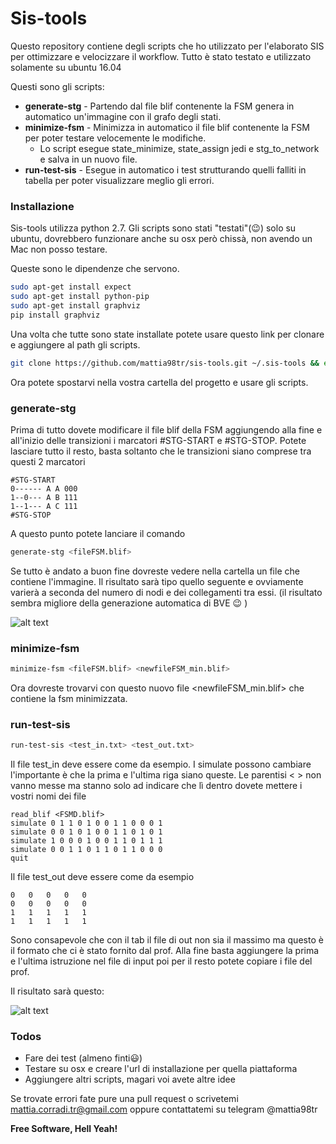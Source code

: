 # Sis-tools
Questo repository contiene degli scripts che ho utilizzato per l'elaborato SIS per ottimizzare e velocizzare il workflow.
Tutto è stato testato e utilizzato solamente su ubuntu 16.04

Questi sono gli scripts:
* **generate-stg** - Partendo dal file blif contenente la FSM genera in automatico un'immagine con il grafo degli stati.
* **minimize-fsm** - Minimizza in automatico il file blif contenente la FSM per poter testare velocemente le modifiche.
    * Lo script esegue state_minimize, state_assign jedi e stg_to_network e salva in un nuovo file.
* **run-test-sis** - Esegue in automatico i test strutturando quelli falliti in tabella per poter visualizzare meglio gli errori.

### Installazione

Sis-tools utilizza python 2.7. Gli scripts sono stati "testati"(:wink:) solo su ubuntu, dovrebbero funzionare anche su osx però chissà, non avendo un Mac non posso testare. 

Queste sono le dipendenze che servono.

```sh
sudo apt-get install expect
sudo apt-get install python-pip
sudo apt-get install graphviz
pip install graphviz
```

Una volta che tutte sono state installate potete usare questo link per clonare e aggiungere al path gli scripts.
```sh
git clone https://github.com/mattia98tr/sis-tools.git ~/.sis-tools && echo 'PATH=~/.sis-tools/:"$PATH"' >> ~/.bashrc && chmod +x -R ~/.sis-tools/
```

Ora potete spostarvi nella vostra cartella del progetto e usare gli scripts.

### generate-stg
Prima di tutto dovete modificare il file blif della FSM aggiungendo alla fine e all'inizio delle transizioni i marcatori #STG-START e #STG-STOP.
Potete lasciare tutto il resto, basta soltanto che le transizioni siano comprese tra questi 2 marcatori
```
#STG-START
0------ A A 000
1--0--- A B 111
1--1--- A C 111
#STG-STOP
```
A questo punto potete lanciare il comando

```sh
generate-stg <fileFSM.blif>
```
Se tutto è andato a buon fine dovreste vedere nella cartella un file che contiene l'immagine. Il risultato sarà tipo quello seguente e ovviamente varierà a seconda del numero di nodi e dei collegamenti tra essi. (il risultato sembra migliore della generazione automatica di BVE :wink: )

![alt text](https://img.ziggi.org/k0BJhNeN.jpg)

### minimize-fsm

```sh
minimize-fsm <fileFSM.blif> <newfileFSM_min.blif>
```
Ora dovreste trovarvi con questo nuovo file <newfileFSM_min.blif> che contiene la fsm minimizzata. 

### run-test-sis

```sh
run-test-sis <test_in.txt> <test_out.txt>
```
Il file test_in deve essere come da esempio. I simulate possono cambiare l'importante è che la prima e l'ultima riga siano queste. Le parentisi < > non vanno messe ma stanno solo ad indicare che lì dentro dovete mettere i vostri nomi dei file
```
read_blif <FSMD.blif>
simulate 0 1 1 0 1 0 0 1 1 0 0 0 1
simulate 0 0 1 0 1 0 0 1 1 0 1 0 1
simulate 1 0 0 0 1 0 0 1 1 0 1 1 1
simulate 0 0 1 1 0 1 1 0 1 1 0 0 0
quit
```

Il file test_out deve essere come da esempio
```
0	0	0	0	0
0	0	0	0	0
1	1	1	1	1
1	1	1	1	1
```
Sono consapevole che con il tab il file di out non sia il massimo ma questo è il formato che ci è stato fornito dal prof.
Alla fine basta aggiungere la prima e l'ultima istruzione nel file di input poi per il resto potete copiare i file del prof.

Il risultato sarà questo:

![alt text](https://img.ziggi.org/cd0ZTdwj.jpg)



### Todos

 - Fare dei test (almeno finti:smiley:)
 - Testare su osx e creare l'url di installazione per quella piattaforma
 - Aggiungere altri scripts, magari voi avete altre idee

Se trovate errori fate pure una pull request o scrivetemi mattia.corradi.tr@gmail.com oppure contattatemi su telegram @mattia98tr


**Free Software, Hell Yeah!**

